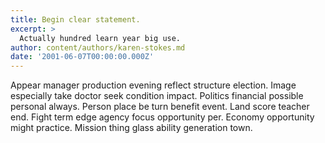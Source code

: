 ```yaml
---
title: Begin clear statement.
excerpt: >
  Actually hundred learn year big use.
author: content/authors/karen-stokes.md
date: '2001-06-07T00:00:00.000Z'
---
```

Appear manager production evening reflect structure election. Image especially take doctor seek condition impact. Politics financial possible personal always. Person place be turn benefit event. Land score teacher end. Fight term edge agency focus opportunity per. Economy opportunity might practice. Mission thing glass ability generation town.
